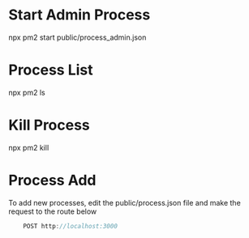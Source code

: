 # Start Admin Process
npx pm2 start public/process_admin.json

# Process List
npx pm2 ls

# Kill Process
npx pm2 kill

# Process Add
To add new processes, edit the public/process.json file and make the request to the route below

```javascript
    POST http://localhost:3000
```
